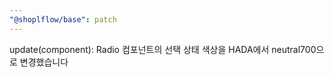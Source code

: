```yaml
---
"@shoplflow/base": patch
---
```


update(component): Radio 컴포넌트의 선택 상태 색상을 HADA에서 neutral700으로 변경했습니다

